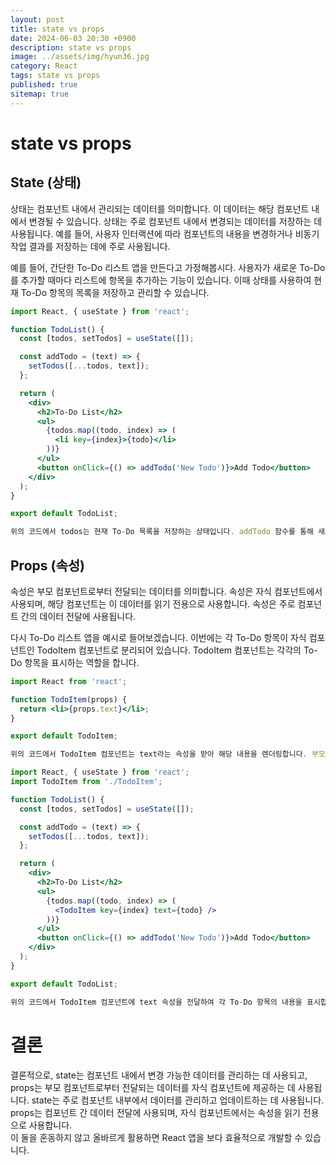 ```yaml
---
layout: post
title: state vs props
date: 2024-06-03 20:30 +0900
description: state vs props
image: ../assets/img/hyun36.jpg
category: React
tags: state vs props
published: true
sitemap: true
---
```


# state vs props

## State (상태)

상태는 컴포넌트 내에서 관리되는 데이터를 의미합니다. 이 데이터는 해당 컴포넌트 내에서 변경될 수 있습니다. 상태는 주로 컴포넌트 내에서 변경되는 데이터를 저장하는 데 사용됩니다. 예를 들어, 사용자 인터랙션에 따라 컴포넌트의 내용을 변경하거나 비동기 작업 결과를 저장하는 데에 주로 사용됩니다.

예를 들어, 간단한 To-Do 리스트 앱을 만든다고 가정해봅시다. 사용자가 새로운 To-Do를 추가할 때마다 리스트에 항목을 추가하는 기능이 있습니다. 이때 상태를 사용하여 현재 To-Do 항목의 목록을 저장하고 관리할 수 있습니다.

````jsx
import React, { useState } from 'react';

function TodoList() {
  const [todos, setTodos] = useState([]);

  const addTodo = (text) => {
    setTodos([...todos, text]);
  };

  return (
    <div>
      <h2>To-Do List</h2>
      <ul>
        {todos.map((todo, index) => (
          <li key={index}>{todo}</li>
        ))}
      </ul>
      <button onClick={() => addTodo('New Todo')}>Add Todo</button>
    </div>
  );
}

export default TodoList;

위의 코드에서 todos는 현재 To-Do 목록을 저장하는 상태입니다. addTodo 함수를 통해 새로운 To-Do를 추가할 때마다 todos 상태가 업데이트됩니다.
````

## Props (속성)

속성은 부모 컴포넌트로부터 전달되는 데이터를 의미합니다. 속성은 자식 컴포넌트에서 사용되며, 해당 컴포넌트는 이 데이터를 읽기 전용으로 사용합니다. 속성은 주로 컴포넌트 간의 데이터 전달에 사용됩니다.

다시 To-Do 리스트 앱을 예시로 들어보겠습니다. 이번에는 각 To-Do 항목이 자식 컴포넌트인 TodoItem 컴포넌트로 분리되어 있습니다. TodoItem 컴포넌트는 각각의 To-Do 항목을 표시하는 역할을 합니다.

````jsx
import React from 'react';

function TodoItem(props) {
  return <li>{props.text}</li>;
}

export default TodoItem;

위의 코드에서 TodoItem 컴포넌트는 text라는 속성을 받아 해당 내용을 렌더링합니다. 부모 컴포넌트인 TodoList에서는 각 To-Do 항목을 렌더링할 때 TodoItem 컴포넌트를 사용하고, 이때 text 속성을 전달합니다.
````

````jsx
import React, { useState } from 'react';
import TodoItem from './TodoItem';

function TodoList() {
  const [todos, setTodos] = useState([]);

  const addTodo = (text) => {
    setTodos([...todos, text]);
  };

  return (
    <div>
      <h2>To-Do List</h2>
      <ul>
        {todos.map((todo, index) => (
          <TodoItem key={index} text={todo} />
        ))}
      </ul>
      <button onClick={() => addTodo('New Todo')}>Add Todo</button>
    </div>
  );
}

export default TodoList;

위의 코드에서 TodoItem 컴포넌트에 text 속성을 전달하여 각 To-Do 항목의 내용을 표시합니다. 이렇게 부모 컴포넌트에서 속성을 전달하고, 자식 컴포넌트에서 이를 사용하여 렌더링하는 방식으로 속성을 활용할 수 있습니다.
````

# 결론

결론적으로, state는 컴포넌트 내에서 변경 가능한 데이터를 관리하는 데 사용되고, props는 부모 컴포넌트로부터 전달되는 데이터를 자식 컴포넌트에 제공하는 데 사용됩니다.
state는 주로 컴포넌트 내부에서 데이터를 관리하고 업데이트하는 데 사용됩니다.<br>
props는 컴포넌트 간 데이터 전달에 사용되며, 자식 컴포넌트에서는 속성을 읽기 전용으로 사용합니다.<br>
이 둘을 혼동하지 않고 올바르게 활용하면 React 앱을 보다 효율적으로 개발할 수 있습니다.

